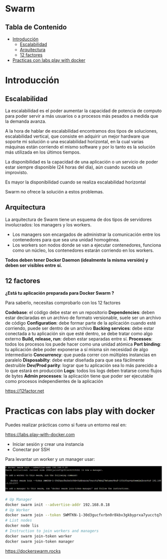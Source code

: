 # Swarm<!-- omit in toc -->

## Tabla de Contenido<!-- omit in toc -->
- [Introducción](#introducción)
  - [Escalabilidad](#escalabilidad)
  - [Arquitectura](#arquitectura)
  - [12 factores](#12-factores)
- [Practicas con labs play with docker](#practicas-con-labs-play-with-docker)

# Introducción

## Escalabilidad

La escalabilidad es el poder aumentar la capacidad de potencia de computo para poder servir a más usuarios o a procesos más pesados a medida que la demanda avanza.

A la hora de hablar de escalabilidad encontramos dos tipos de soluciones, escalabilidad vertical, que consiste en adquirir un mejor hardware que soporte mi solución o una escalabilidad horizontal, en la cual varias máquinas están corriendo el mismo software y por lo tanto es la solución más utilizada en los últimos tiempos.

La disponibilidad es la capacidad de una aplicación o un servicio de poder estar siempre disponible (24 horas del día), aún cuando suceda un improvisto.

Es mayor la disponibilidad cuando se realiza escalabilidad horizontal

Swarm no ofrece la solución a estos problemas.

## Arquitectura

La arquitectura de Swarm tiene un esquema de dos tipos de servidores involucrados: los managers y los workers.

* Los managers son encargados de administrar la comunicación entre los contenedores para que sea una unidad homogénea.
* Los workers son nodos donde se van a ejecutar contenedores, funciona como un núcleo, los contenedores estarán corriendo en los workers.

**Todos deben tener Docker Daemon (idealmente la misma versión) y deben ser visibles entre sí.**

## 12 factores

**¿Está tu aplicación preparada para Docker Swarm ?**

Para saberlo, necesitas comprobarlo con los 12 factores

**Codebase**: el código debe estar en un repositorio
**Dependencies**: deben estar declaradas en un archivo de formato versionable, suele ser un archivo de código
**Configuration**: debe formar parte de la aplicación cuando esté corriendo, puede ser dentro de un archivo
**Backing services**: debe estar conectada a tu aplicación sin que esté dentro, se debe tratar como algo externo
**Build, release, run**: deben estar separadas entre sí.
**Processes**: todos los procesos los puede hacer como una unidad atómica
**Port binding**: tu aplicación debe poder exponerse a sí misma sin necesidad de algo intermediario
**Concurrency**: que pueda correr con múltiples instancias en paralelo
**Disposabilty**: debe estar diseñada para que sea fácilmente destruible
**Dev/Prod parity**: lograr que tu aplicación sea lo más parecido a lo que estará en producción
**Logs**: todos los logs deben tratarse como flujos de bytes
**Admin processes**: la aplicación tiene que poder ser ejecutable como procesos independientes de la aplicación

https://12factor.net

# Practicas con labs play with docker

Puedes realizar prácticas como si fuera un entorno real en:

https://labs.play-with-docker.com

* Iniciar sesión y crear una instancia
* Conectar por SSH

Para levantar un worker y un manager usar:

<div align="center">
  <img src="img/1.png">
</div>

```sh
# Up Manager
docker swarm init --advertise-addr 192.168.0.18
# Up Worker
docker swarm join --token SWMTKN-1-30d3gucfxrbn0r8kbv3gkbyprxa7yucctq7mkq27mtuxwy9buf-103i85uavgatwwmlm1boyotu9 192.168.0.18:2377
# List nodes
docker node lis
# Instruction to join workers and managers
docker swarm join-token worker
docker swarm join-token manager
```

https://dockerswarm.rocks